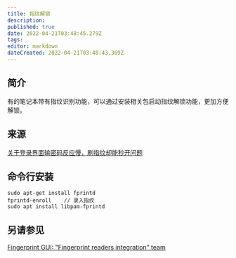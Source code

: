```yaml
---
title: 指纹解锁
description: 
published: true
date: 2022-04-21T03:48:45.279Z
tags: 
editor: markdown
dateCreated: 2022-04-21T03:48:43.369Z
---
```


## 简介

有的笔记本带有指纹识别功能，可以通过安装相关包启动指纹解锁功能，更加方便解锁。

## 来源

[关于登录界面输密码反应慢，刷指纹却能秒开问题](https://bbs.deepin.org/forum.php?mod=viewthread&tid=135856)

## 命令行安装

```
sudo apt-get install fprintd
fprintd-enroll    // 录入指纹
sudo apt install libpam-fprintd
```

## 另请参见

[Fingerprint GUI: "Fingerprint readers integration" team](https://launchpad.net/~fingerprint/+archive/ubuntu/fingerprint-gui)